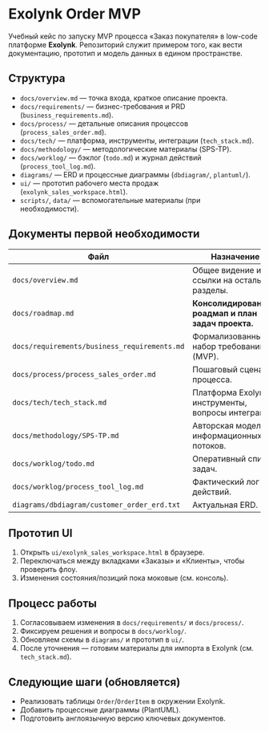 ﻿# Exolynk Order MVP

Учебный кейс по запуску MVP процесса «Заказ покупателя» в low-code платформе **Exolynk**. Репозиторий служит примером того, как вести документацию, прототип и модель данных в едином пространстве.

## Структура
- `docs/overview.md` — точка входа, краткое описание проекта.
- `docs/requirements/` — бизнес-требования и PRD (`business_requirements.md`).
- `docs/process/` — детальные описания процессов (`process_sales_order.md`).
- `docs/tech/` — платформа, инструменты, интеграции (`tech_stack.md`).
- `docs/methodology/` — методологические материалы (SPS-TP).
- `docs/worklog/` — бэклог (`todo.md`) и журнал действий (`process_tool_log.md`).
- `diagrams/` — ERD и процессные диаграммы (`dbdiagram/`, `plantuml/`).
- `ui/` — прототип рабочего места продаж (`exolynk_sales_workspace.html`).
- `scripts/`, `data/` — вспомогательные материалы (при необходимости).

## Документы первой необходимости
| Файл | Назначение |
| --- | --- |
| `docs/overview.md` | Общее видение и ссылки на остальные разделы. |
| `docs/roadmap.md` | **Консолидированный роадмап и план задач проекта.** |
| `docs/requirements/business_requirements.md` | Формализованный набор требований (MVP). |
| `docs/process/process_sales_order.md` | Пошаговый сценарий процесса. |
| `docs/tech/tech_stack.md` | Платформа Exolynk, инструменты, вопросы интеграции. |
| `docs/methodology/SPS-TP.md` | Авторская модель информационных потоков. |
| `docs/worklog/todo.md` | Оперативный список задач. |
| `docs/worklog/process_tool_log.md` | Фактический лог действий. |
| `diagrams/dbdiagram/customer_order_erd.txt` | Актуальная ERD. |

## Прототип UI
1. Открыть `ui/exolynk_sales_workspace.html` в браузере.
2. Переключаться между вкладками «Заказы» и «Клиенты», чтобы проверить флоу.
3. Изменения состояния/позиций пока моковые (см. консоль).

## Процесс работы
1. Согласовываем изменения в `docs/requirements/` и `docs/process/`.
2. Фиксируем решения и вопросы в `docs/worklog/`.
3. Обновляем схемы в `diagrams/` и прототип в `ui/`.
4. После уточнения — готовим материалы для импорта в Exolynk (см. `tech_stack.md`).

## Следующие шаги (обновляется)
- Реализовать таблицы `Order`/`OrderItem` в окружении Exolynk.
- Добавить процессные диаграммы (PlantUML).
- Подготовить англоязычную версию ключевых документов.

